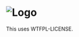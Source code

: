# ![Logo](https://raw.github.com/rogerleite/hot_engine/master/app/assets/images/hot_engine/hot-engines.png)

This uses WTFPL-LICENSE.
